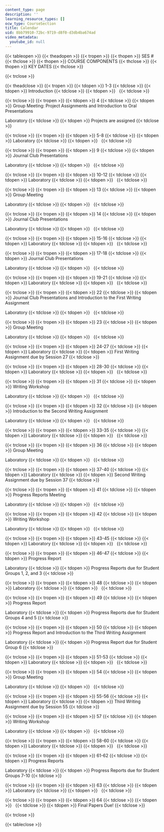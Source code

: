 ```yaml
---
content_type: page
description: ''
learning_resource_types: []
ocw_type: CourseSection
title: Calendar
uid: 8bb79910-72bc-9719-d8f0-d3db4ba674ad
video_metadata:
  youtube_id: null
---
```


{{< tableopen >}}
{{< theadopen >}}
{{< tropen >}}
{{< thopen >}}
SES #
{{< thclose >}}
{{< thopen >}}
COURSE COMPONENTS
{{< thclose >}}
{{< thopen >}}
KEY DATES
{{< thclose >}}

{{< trclose >}}

{{< theadclose >}}
{{< tropen >}}
{{< tdopen >}}
1-3
{{< tdclose >}}
{{< tdopen >}}
Introduction
{{< tdclose >}}
{{< tdopen >}}
 
{{< tdclose >}}

{{< trclose >}}
{{< tropen >}}
{{< tdopen >}}
4
{{< tdclose >}}
{{< tdopen >}}
Group Meeting: Project Assignments and Introduction to Oral Presentations  
  
Laboratory
{{< tdclose >}}
{{< tdopen >}}
Projects are assigned
{{< tdclose >}}

{{< trclose >}}
{{< tropen >}}
{{< tdopen >}}
5-8
{{< tdclose >}}
{{< tdopen >}}
Laboratory
{{< tdclose >}}
{{< tdopen >}}
 
{{< tdclose >}}

{{< trclose >}}
{{< tropen >}}
{{< tdopen >}}
9
{{< tdclose >}}
{{< tdopen >}}
Journal Club Presentations  
  
Laboratory
{{< tdclose >}}
{{< tdopen >}}
 
{{< tdclose >}}

{{< trclose >}}
{{< tropen >}}
{{< tdopen >}}
10-12
{{< tdclose >}}
{{< tdopen >}}
Laboratory
{{< tdclose >}}
{{< tdopen >}}
 
{{< tdclose >}}

{{< trclose >}}
{{< tropen >}}
{{< tdopen >}}
13
{{< tdclose >}}
{{< tdopen >}}
Group Meeting  
  
Laboratory
{{< tdclose >}}
{{< tdopen >}}
 
{{< tdclose >}}

{{< trclose >}}
{{< tropen >}}
{{< tdopen >}}
14
{{< tdclose >}}
{{< tdopen >}}
Journal Club Presentations  
  
Laboratory
{{< tdclose >}}
{{< tdopen >}}
 
{{< tdclose >}}

{{< trclose >}}
{{< tropen >}}
{{< tdopen >}}
15-16
{{< tdclose >}}
{{< tdopen >}}
Laboratory
{{< tdclose >}}
{{< tdopen >}}
 
{{< tdclose >}}

{{< trclose >}}
{{< tropen >}}
{{< tdopen >}}
17-18
{{< tdclose >}}
{{< tdopen >}}
Journal Club Presentations  
  
Laboratory
{{< tdclose >}}
{{< tdopen >}}
 
{{< tdclose >}}

{{< trclose >}}
{{< tropen >}}
{{< tdopen >}}
19-21
{{< tdclose >}}
{{< tdopen >}}
Laboratory
{{< tdclose >}}
{{< tdopen >}}
 
{{< tdclose >}}

{{< trclose >}}
{{< tropen >}}
{{< tdopen >}}
22
{{< tdclose >}}
{{< tdopen >}}
Journal Club Presentations and Introduction to the First Writing Assignment  
  
Laboratory
{{< tdclose >}}
{{< tdopen >}}
 
{{< tdclose >}}

{{< trclose >}}
{{< tropen >}}
{{< tdopen >}}
23
{{< tdclose >}}
{{< tdopen >}}
Group Meeting  
  
Laboratory
{{< tdclose >}}
{{< tdopen >}}
 
{{< tdclose >}}

{{< trclose >}}
{{< tropen >}}
{{< tdopen >}}
24-27
{{< tdclose >}}
{{< tdopen >}}
Laboratory
{{< tdclose >}}
{{< tdopen >}}
First Writing Assignment due by Session 27
{{< tdclose >}}

{{< trclose >}}
{{< tropen >}}
{{< tdopen >}}
28-30
{{< tdclose >}}
{{< tdopen >}}
Laboratory
{{< tdclose >}}
{{< tdopen >}}
 
{{< tdclose >}}

{{< trclose >}}
{{< tropen >}}
{{< tdopen >}}
31
{{< tdclose >}}
{{< tdopen >}}
Writing Workshop  
  
Laboratory
{{< tdclose >}}
{{< tdopen >}}
 
{{< tdclose >}}

{{< trclose >}}
{{< tropen >}}
{{< tdopen >}}
32
{{< tdclose >}}
{{< tdopen >}}
Introduction to the Second Writing Assignment  
  
Laboratory
{{< tdclose >}}
{{< tdopen >}}
 
{{< tdclose >}}

{{< trclose >}}
{{< tropen >}}
{{< tdopen >}}
33-35
{{< tdclose >}}
{{< tdopen >}}
Laboratory
{{< tdclose >}}
{{< tdopen >}}
 
{{< tdclose >}}

{{< trclose >}}
{{< tropen >}}
{{< tdopen >}}
36
{{< tdclose >}}
{{< tdopen >}}
Group Meeting  
  
Laboratory
{{< tdclose >}}
{{< tdopen >}}
 
{{< tdclose >}}

{{< trclose >}}
{{< tropen >}}
{{< tdopen >}}
37-40
{{< tdclose >}}
{{< tdopen >}}
Laboratory
{{< tdclose >}}
{{< tdopen >}}
Second Writing Assignment due by Session 37
{{< tdclose >}}

{{< trclose >}}
{{< tropen >}}
{{< tdopen >}}
41
{{< tdclose >}}
{{< tdopen >}}
Progress Reports Meeting  
  
Laboratory
{{< tdclose >}}
{{< tdopen >}}
 
{{< tdclose >}}

{{< trclose >}}
{{< tropen >}}
{{< tdopen >}}
42
{{< tdclose >}}
{{< tdopen >}}
Writing Workshop  
  
Laboratory
{{< tdclose >}}
{{< tdopen >}}
 
{{< tdclose >}}

{{< trclose >}}
{{< tropen >}}
{{< tdopen >}}
43-45
{{< tdclose >}}
{{< tdopen >}}
Laboratory
{{< tdclose >}}
{{< tdopen >}}
 
{{< tdclose >}}

{{< trclose >}}
{{< tropen >}}
{{< tdopen >}}
46-47
{{< tdclose >}}
{{< tdopen >}}
Progress Report  
  
Laboratory
{{< tdclose >}}
{{< tdopen >}}
Progress Reports due for Student Groups 1, 2, and 3
{{< tdclose >}}

{{< trclose >}}
{{< tropen >}}
{{< tdopen >}}
48
{{< tdclose >}}
{{< tdopen >}}
Laboratory
{{< tdclose >}}
{{< tdopen >}}
 
{{< tdclose >}}

{{< trclose >}}
{{< tropen >}}
{{< tdopen >}}
49
{{< tdclose >}}
{{< tdopen >}}
Progress Report  
  
Laboratory
{{< tdclose >}}
{{< tdopen >}}
Progress Reports due for Student Groups 4 and 5
{{< tdclose >}}

{{< trclose >}}
{{< tropen >}}
{{< tdopen >}}
50
{{< tdclose >}}
{{< tdopen >}}
Progress Report and Introduction to the Third Writing Assignment  
  
Laboratory
{{< tdclose >}}
{{< tdopen >}}
Progress Report due for Student Group 6
{{< tdclose >}}

{{< trclose >}}
{{< tropen >}}
{{< tdopen >}}
51-53
{{< tdclose >}}
{{< tdopen >}}
Laboratory
{{< tdclose >}}
{{< tdopen >}}
 
{{< tdclose >}}

{{< trclose >}}
{{< tropen >}}
{{< tdopen >}}
54
{{< tdclose >}}
{{< tdopen >}}
Group Meeting  
  
Laboratory
{{< tdclose >}}
{{< tdopen >}}
 
{{< tdclose >}}

{{< trclose >}}
{{< tropen >}}
{{< tdopen >}}
55-56
{{< tdclose >}}
{{< tdopen >}}
Laboratory
{{< tdclose >}}
{{< tdopen >}}
Third Writing Assignment due by Session 55
{{< tdclose >}}

{{< trclose >}}
{{< tropen >}}
{{< tdopen >}}
57
{{< tdclose >}}
{{< tdopen >}}
Writing Workshop  
  
Laboratory
{{< tdclose >}}
{{< tdopen >}}
 
{{< tdclose >}}

{{< trclose >}}
{{< tropen >}}
{{< tdopen >}}
58-60
{{< tdclose >}}
{{< tdopen >}}
Laboratory
{{< tdclose >}}
{{< tdopen >}}
 
{{< tdclose >}}

{{< trclose >}}
{{< tropen >}}
{{< tdopen >}}
61-62
{{< tdclose >}}
{{< tdopen >}}
Progress Reports  
  
Laboratory
{{< tdclose >}}
{{< tdopen >}}
Progress Reports due for Student Groups 7-10
{{< tdclose >}}

{{< trclose >}}
{{< tropen >}}
{{< tdopen >}}
63
{{< tdclose >}}
{{< tdopen >}}
Laboratory
{{< tdclose >}}
{{< tdopen >}}
 
{{< tdclose >}}

{{< trclose >}}
{{< tropen >}}
{{< tdopen >}}
64
{{< tdclose >}}
{{< tdopen >}}
 
{{< tdclose >}}
{{< tdopen >}}
Final Papers Due!
{{< tdclose >}}

{{< trclose >}}

{{< tableclose >}}